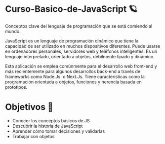 # Curso-Basico-de-JavaScript :ringed_planet:
Conceptos clave del lenguaje de programación que se está comiendo al mundo.

JavaScript es un lenguaje de programación dinámico que tiene la capacidad de ser utilizado en muchos dispositivos diferentes. Puede usarse en ordenadores personales, servidores web y teléfonos inteligentes. Es un lenguaje interpretado, orientado a objetos, débilmente tipado y dinámico.

Esta aplicación se emplea comúnmente para el desarrollo web front-end y más recientemente para algunos desarrollos back-end a través de frameworks como Node.Js. o Next.Js. Tiene características como la programación orientada a objetos, funciones y herencia basada en prototipos.

# Objetivos :rocket:
 
* Conocer los conceptos básicos de JS
* Descubrir la historia de JavaScript
* Aprender cómo tomar decisiones y validarlas
* Trabajar con objetos

